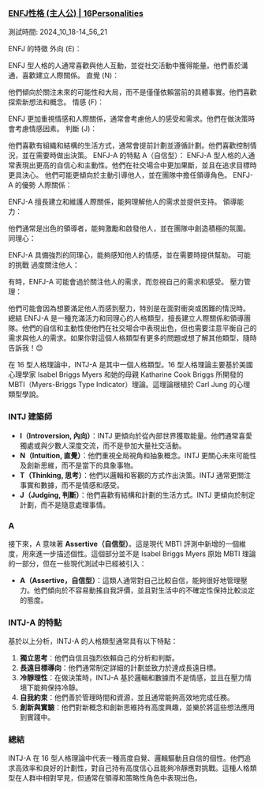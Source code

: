### [ENFJ性格 (主人公) | 16Personalities](https://www.16personalities.com/tw/enfj-%E6%80%A7%E6%A0%BC)

測試時間: 2024_10_18-14_56_21

ENFJ 的特徵 外向 (E)：

ENFJ 型人格的人通常喜歡與他人互動，並從社交活動中獲得能量。他們善於溝通，喜歡建立人際關係。 直覺 (N)：

他們傾向於關注未來的可能性和大局，而不是僅僅依賴當前的具體事實。他們喜歡探索新想法和概念。 情感 (F)：

ENFJ 更加重視情感和人際關係，通常會考慮他人的感受和需求。他們在做決策時會考慮情感因素。 判斷 (J)：

他們喜歡有組織和結構的生活方式，通常會提前計劃並遵循計劃。他們喜歡控制情況，並在需要時做出決策。 ENFJ-A 的特點 A（自信型）： ENFJ-A 型人格的人通常表現出更高的自信心和主動性。他們在社交場合中更加果斷，並且在追求目標時更具決心。 他們可能更傾向於主動引導他人，並在團隊中擔任領導角色。 ENFJ-A 的優勢 人際關係：

ENFJ-A 擅長建立和維護人際關係，能夠理解他人的需求並提供支持。 領導能力：

他們通常是出色的領導者，能夠激勵和啟發他人，並在團隊中創造積極的氛圍。 同理心：

ENFJ-A 具備強烈的同理心，能夠感知他人的情感，並在需要時提供幫助。 可能的挑戰 過度關注他人：

有時，ENFJ-A 可能會過於關注他人的需求，而忽視自己的需求和感受。 壓力管理：

他們可能會因為想要滿足他人而感到壓力，特別是在面對衝突或困難的情況時。 總結 ENFJ-A 是一種充滿活力和同理心的人格類型，擅長建立人際關係和領導團隊。他們的自信和主動性使他們在社交場合中表現出色，但也需要注意平衡自己的需求與他人的需求。如果你對這個人格類型有更多的問題或想了解其他類型，隨時告訴我！😊

在 16 型人格理論中，INTJ-A 是其中一個人格類型。16 型人格理論主要基於美國心理學家 Isabel Briggs Myers 和她的母親 Katharine Cook Briggs 所開發的 MBTI（Myers-Briggs Type Indicator）理論。這理論根植於 Carl Jung 的心理類型學說。

### INTJ 建築師

- **I（Introversion, 內向）**：INTJ 更傾向於從內部世界獲取能量。他們通常喜愛獨處或與少數人深度交流，而不是參加大量社交活動。
- **N（Intuition, 直覺）**：他們重視全局視角和抽象概念。INTJ 更關心未來可能性及創新思維，而不是當下的具象事物。
- **T（Thinking, 思考）**：他們以邏輯和客觀的方式作出決策。INTJ 通常更關注事實和數據，而不是情感和感受。
- **J（Judging, 判斷）**：他們喜歡有結構和計劃的生活方式。INTJ 更傾向於制定計劃，而不是隨意處理事情。

### A

接下來，A 意味著 **Assertive（自信型）**。這是現代 MBTI 評測中新增的一個維度，用來進一步描述個性。這個部分並不是 Isabel Briggs Myers 原始 MBTI 理論的一部分，但在一些現代測試中已經被引入：

- **A（Assertive，自信型）**：這類人通常對自己比較自信，能夠很好地管理壓力。他們傾向於不容易動搖自我評價，並且對生活中的不確定性保持比較淡定的態度。

### INTJ-A 的特點

基於以上分析，INTJ-A 的人格類型通常具有以下特點：

1. **獨立思考**：他們自信且強烈依賴自己的分析和判斷。
2. **長遠目標導向**：他們通常制定詳細的計劃並致力於達成長遠目標。
3. **冷靜理性**：在做決策時，INTJ-A 基於邏輯和數據而不是情感，並且在壓力情境下能夠保持冷靜。
4. **自我約束**：他們善於管理時間和資源，並且通常能夠高效地完成任務。
5. **創新與實驗**：他們對新概念和創新思維持有高度興趣，並樂於將這些想法應用到實踐中。

### 總結

INTJ-A 在 16 型人格理論中代表一種高度自覺、邏輯驅動且自信的個性。他們追求高效率和良好的計劃性，對自己持有高度信心且能夠冷靜應對挑戰。這種人格類型在人群中相對罕見，但通常在領導和策略性角色中表現出色。